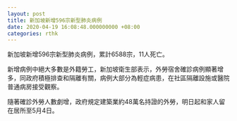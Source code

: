 ```yaml
---
layout: post
title: 新加坡新增596宗新型肺炎病例
date: 2020-04-19 16:08:48.000000000 +08:00
categories: rthk
---
```


新加坡新增596宗新型肺炎病例，累計6588宗，11人死亡。

新增病例中絕大多數是外籍勞工，新加坡衛生部表示，外勞宿舍確診病例顯著增多，同政府積極排查和隔離有關，病例大部分為輕症病患，在社區隔離設施或醫院普通病房接受觀察。

隨著確診外勞人數劇增，政府規定建築業約48萬名持證的外勞，明日起和家人留在居所至5月4日。
